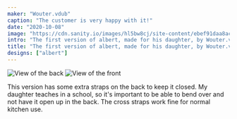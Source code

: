 ```yaml
---
maker: "Wouter.vdub"
caption: "The customer is very happy with it!"
date: "2020-10-08"
image: "https://cdn.sanity.io/images/hl5bw8cj/site-content/ebef91daa8acf992f814415e610a655a03278186-1200x1600.jpg"
intro: "The first version of albert, made for his daughter, by Wouter.vdub [No traducido]"
title: "The first version of albert, made for his daughter, by Wouter.vdub [No traducido]"
designs: ["albert"]
---
```


![View of the back ](https://posts.freesewing.org/uploads/albert_by_wouter_albert_back_846f1b89ac.jpg "View of the back ")
![View of the front](https://posts.freesewing.org/uploads/albert_by_wouter_albert_side_8505eb3b84.jpg "View of the front")

This version has some extra straps on the back to keep it closed. My daughter teaches in a school, so it's important to be able to bend over and not have it open up in the back. The cross straps work fine for normal kitchen use.

